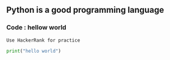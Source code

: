 ## Python is a good programming language
### Code : hellow world

```admonish tip
Use HackerRank for practice
```

```py
print("hello world")
```
